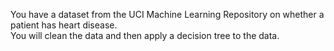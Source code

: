 You have a dataset from the UCI Machine Learning Repository on whether a patient has heart disease.  
You will clean the data and then apply a decision tree to the data.  
